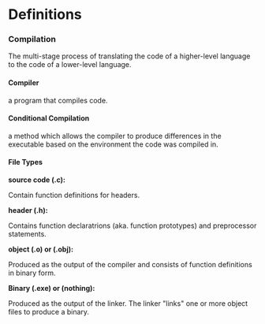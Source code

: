 # Definitions

### Compilation

The multi-stage process of translating the code of a higher-level language to the code of a lower-level language.



#### Compiler

a program that compiles code.



#### Conditional Compilation

a method which allows the compiler to produce differences in the executable based on the environment the code was compiled in.



#### File Types

**source code (.c):**

Contain function definitions for headers.

**header (.h):**

Contains function declaratrions (aka. function prototypes) and preprocessor statements.

**object (.o) or (.obj):**

Produced as the output of the compiler and consists of function definitions in binary form.

**Binary (.exe) or (nothing):**

Produced as the output of the linker. The linker "links" one or more object files to produce a binary.

